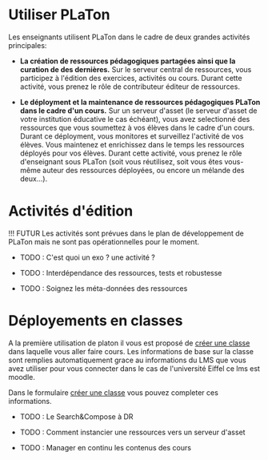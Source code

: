 # Utiliser PLaTon

Les enseignants utilisent PLaTon dans le cadre de deux grandes activités principales:  

- **La création de ressources pédagogiques partagées ainsi que la curation de des dernières.**
  Sur le serveur central de ressources, vous participez à l'édition des exercices, activités 
  ou cours. Durant cette activité, vous prenez le rôle de contributeur éditeur de ressources.

- **Le déployment et la maintenance de ressources pédagogiques PLaTon dans le cadre d'un cours.**
  Sur un serveur d'asset (le serveur d'asset de votre institution éducative le cas échéant), 
  vous avez selectionné des ressources que vous soumettez à vos élèves dans le cadre d'un cours.
  Durant ce déployment, vous monitores et surveillez l'activité de vos élèves. Vous maintenez et
  enrichissez dans le temps les ressources déployés pour vos élèves. Durant cette activité, vous
  prenez le rôle d'enseignant sous PLaTon (soit vous réutilisez, soit vous êtes vous-même auteur 
  des ressources déployées, ou encore un mélande des deux...).


# Activités d'édition

!!! FUTUR 
    Les activités sont prévues dans le plan de développement de PLaTon mais ne sont pas opérationnelles pour le moment.

* TODO : C'est quoi un exo ? une activité ?

* TODO : Interdépendance des ressources, tests et robustesse 

* TODO : Soignez les méta-données des ressources


# Déployements en classes

A la première utilisation de platon il vous est proposé de [créer une classe](crudclasse.md)
dans laquelle vous aller faire cours. Les informations de base sur la classe sont remplies 
automatiquement grace au informations du LMS que vous avez utiliser pour vous connecter dans 
le cas de l'université Eiffel ce lms est moodle.

Dans le formulaire [créer une classe](crudclasse.md) vous pouvez completer ces informations. 

* TODO : Le Search&Compose à DR

* TODO : Comment instancier une ressources vers un serveur d'asset

* TODO : Manager en continu les contenus des cours


